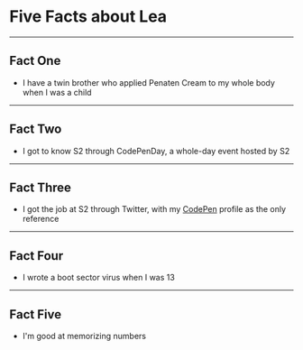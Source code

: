 # Five Facts about Lea

-----------------------------------------------
## Fact One

* I have a twin brother who applied Penaten Cream to my whole body when I was a child

-----------------------------------------------
## Fact Two

* I got to know S2 through CodePenDay, a whole-day event hosted by S2

-----------------------------------------------
## Fact Three

* I got the job at S2 through Twitter, with my [CodePen](https://codepen.io) profile as the only reference

-----------------------------------------------
## Fact Four

* I wrote a boot sector virus when I was 13

-----------------------------------------------
## Fact Five

* I'm good at memorizing numbers
